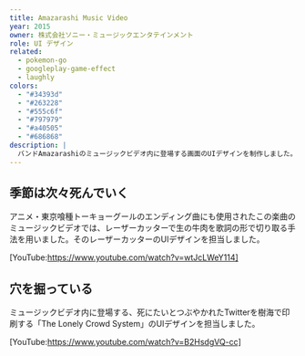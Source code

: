 ```yaml
---
title: Amazarashi Music Video
year: 2015
owner: 株式会社ソニー・ミュージックエンタテインメント
role: UI デザイン
related:
  - pokemon-go
  - googleplay-game-effect
  - laughly
colors:
  - "#34393d"
  - "#263228"
  - "#555c6f"
  - "#797979"
  - "#a40505"
  - "#686868"
description: |
  バンドAmazarashiのミュージックビデオ内に登場する画面のUIデザインを制作しました。
---
```


## 季節は次々死んでいく

アニメ・東京喰種トーキョーグールのエンディング曲にも使用されたこの楽曲のミュージックビデオでは、レーザーカッターで生の牛肉を歌詞の形で切り取る手法を用いました。そのレーザーカッターのUIデザインを担当しました。

<work-media name="seasons_die_one_after_another_1.jpg" alt="季節は次々死んでいく Music Video1" />
<work-media name="seasons_die_one_after_another_2.jpg" alt="季節は次々死んでいく Music Video2" />
<work-media name="seasons_die_one_after_another_3.jpg" alt="季節は次々死んでいく レーザーカッターのUIデザイン" />

[YouTube:https://www.youtube.com/watch?v=wtJcLWeY114]

## 穴を掘っている

ミュージックビデオ内に登場する、死にたいとつぶやかれたTwitterを樹海で印刷する「The Lonely Crowd System」のUIデザインを担当しました。

<work-media name="digging_holes_1.jpg" alt="穴を掘っている Music Video1" />
<work-media name="digging_holes_2.jpg" alt="穴を掘っている Music Video2" />
<work-media name="digging_holes_3.jpg" alt="穴を掘っている Music Video3" />
<work-media name="digging_holes_4.jpg" alt="穴を掘っている Music Video4" />

[YouTube:https://www.youtube.com/watch?v=B2HsdgVQ-cc]
